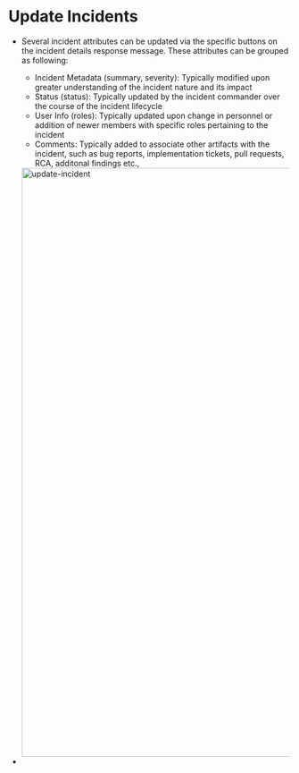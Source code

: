 # Update Incidents

- Several incident attributes can be updated via the specific buttons on the incident details response message. 
  These attributes can be grouped as following: 

  - Incident Metadata (summary, severity): Typically modified upon greater understanding of the incident nature and its impact 
  - Status (status): Typically updated by the incident commander over the course of the incident lifecycle
  - User Info (roles): Typically updated upon change in personnel or addition of newer members with specific roles pertaining to the incident
  - Comments: Typically added to associate other artifacts with the incident, such as bug reports, implementation tickets, pull requests, RCA, additonal findings etc., 


  <img width="1053" alt="update-incident" src="https://github.com/user-attachments/assets/4c6d96d9-cdae-4a28-9552-f51ab66cfffb">


- 
